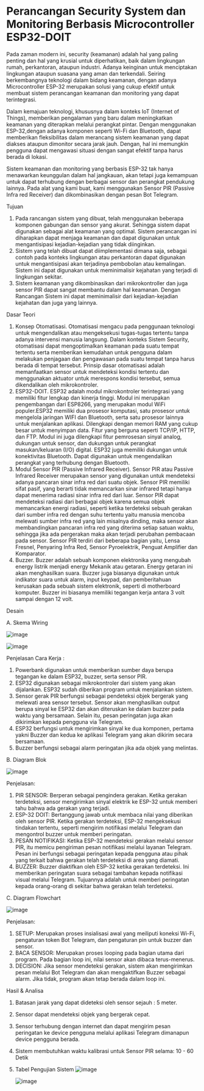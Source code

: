 # Perancangan Security System dan Monitoring Berbasis Microcontroller ESP32-DOIT

Pada zaman modern ini, security (keamanan) adalah hal yang paling penting dan hal yang krusial untuk diperhatikan, baik dalam lingkungan rumah, perkantoran, ataupun industri. Adanya keinginan untuk menciptakan lingkungan ataupun suasana yang aman dan terkendali. Seiring berkembangnya teknologi dalam bidang keamanan, dengan adanya Microcontroller ESP-32 merupakan solusi yang cukup efektif untuk membuat sistem perancangan keamanan dan monitoring yang dapat terintegrasi.

Dalam kemajuan teknologi, khususnya dalam konteks IoT (Internet of Things), memberikan pengalaman yang baru dalam meningkatkan keamanan yang diterapkan melalui perangkat pintar. Dengan menggunakan ESP-32,dengan adanya komponen seperti Wi-Fi dan Bluetooth, dapat memberikan fleksibilitas dalam merancang sistem keamanan yang dapat diakses ataupun dimonitor secara jarak jauh. Dengan, hal ini memungkin pengguna dapat mengawasi situasi dengan sangat efektif tanpa harus berada di lokasi.

Sistem keamanan dan monitoring yang berbasis ESP-32 tak hanya menawarkan keunggulan dalam hal jangkauan, akan tetapi juga kemampuan untuk dapat terhubung dengan berbagai sensor dan perangkat pendukung lainnya. Pada alat yang kami buat, kami menggunakan Sensor PIR (Passive Infra red Receiver) dan dikombinasikan dengan pesan Bot Telegram. 

Tujuan
1. Pada rancangan sistem yang dibuat, telah menggunakan beberapa komponen gabungan dan sensor yang akurat. Sehingga sistem dapat digunakan sebagai alat keamanan yang optimal. Sistem perancangan ini diharapkan dapat menjaga keamanan dan dapat digunakan untuk mengantisipasi kejadian-kejadian yang tidak diinginkan.
2. Sistem yang telah dibuat dapat diimplementasi dimana saja, sebagai contoh pada konteks lingkungan atau perkantoran dapat digunakan untuk mengantisipasi akan terjadinya pembobolan atau kemalingan. Sistem ini dapat digunakan untuk meminimalisir kejahatan yang terjadi di lingkungan sekitar.
3. Sistem keamanan yang dikombinasikan dari mikrokontroller dan juga sensor PIR dapat sangat membantu dalam hal keamanan. Dengan Rancangan Sistem ini dapat meminimalisir dari kejadian-kejadian kejahatan dan juga yang lainnya.

Dasar Teori
1. Konsep Otomatisasi. Otomatisasi mengacu pada penggunaan teknologi untuk mengendalikan atau mengeksekusi tugas-tugas tertentu tanpa adanya intervensi manusia langsung. Dalam konteks Sistem Security, otomatisasi dapat mengoptimalkan keamanan pada suatu tempat tertentu serta memberikan kemudahan untuk pengguna dalam melakukan penjagaan dan pengawasan pada suatu tempat tanpa harus berada di tempat tersebut. Prinsip dasar otomatisasi adalah memanfaatkan sensor untuk mendeteksi kondisi tertentu dan menggunakan aktuator untuk merespons kondisi tersebut, semua dikendalikan oleh mikrokontroler.
2. ESP32-DOIT. ESP32 adalah modul mikrokontroler terintegrasi yang memiliki fitur lengkap dan kinerja tinggi. Modul ini merupakan pengembangan dari ESP8266, yang merupakan modul WiFi populer.ESP32 memiliki dua prosesor komputasi, satu prosesor untuk mengelola jaringan WIFI dan Bluetooth, serta satu prosesor lainnya untuk menjalankan aplikasi. Dilengkapi dengan memori RAM yang cukup besar untuk menyimpan data. Fitur yang berguna seperti TCP/IP, HTTP, dan FTP. Modul ini juga dilengkapi fitur pemrosesan sinyal analog, dukungan untuk sensor, dan dukungan untuk perangkat masukan/keluaran (I/O) digital. ESP32 juga memiliki dukungan untuk konektivitas Bluetooth. Dapat digunakan untuk mengendalikan perangkat yang terhubung dengan Bluetooth.
3. Modul Sensor PIR (Passive Infrared Receiver). Sensor PIR atau Passive Infrared Receiver merupakan sensor yang digunakan untuk mendeteksi adanya pancaran sinar infra red dari suatu objek. Sensor PIR memiliki sifat pasif, yang berarti tidak memancarkan sinar infrared tetapi hanya dapat menerima radiasi sinar infra red dari luar. Sensor PIR dapat mendeteksi radiasi dari berbagai objek karena semua objek memancarkan energi radiasi, seperti ketika terdeteksi sebuah gerakan dari sumber infra red dengan suhu tertentu yaitu manusia mencoba melewati sumber infra red yang lain misalnya dinding, maka sensor akan membandingkan pancaran infra red yang diterima setiap satuan waktu, sehingga jika ada pergerakan maka akan terjadi perubahan pembacaan pada sensor. Sensor PIR terdiri dari beberapa bagian yaitu, Lensa Fresnel, Penyaring Infra Red, Sensor Pyroelektrik, Penguat Amplifier dan Komparator.
4. Buzzer. Buzzer adalah sebuah komponen elektronika yang mengubah energy listrik menjadi energy Mekanik atau getaran. Energy getaran ini akan menghasilkan suara. Buzzer juga biasanya digunakan untuk indikator suara untuk alarm, input keypad, dan pemberitahuan kerusakan pada sebuah sistem elektronik, seperti di motherboard komputer. Buzzer ini biasanya memiliki tegangan kerja antara 3 volt sampai dengan 12 volt.

Desain

A. Skema Wiring

![image](https://github.com/ArthurGregorius/ProyekPerkuliahan/assets/147962819/4d69294b-5783-4009-8698-c18f657fa998)

![image](https://github.com/ArthurGregorius/ProyekPerkuliahan/assets/147962819/d44d6d4b-32ac-4989-9586-32f2659ea90f)

Penjelasan Cara Kerja :
1. Powerbank digunakan untuk memberikan sumber daya berupa tegangan ke dalam ESP32, buzzer, serta sensor PIR.
2. ESP32 digunakan sebagai mikrokontroler dari sistem yang akan dijalankan. ESP32 sudah diberikan program untuk menjalankan sistem.
3. Sensor gerak PIR berfungsi sebagai pendeteksi objek bergerak yang melewati area sensor tersebut. Sensor akan menghasilkan output berupa sinyal ke ESP32 dan akan diteruskan ke dalam buzzer pada waktu yang bersamaan. Selain itu, pesan peringatan juga akan dikirimkan kepada pengguna via Telegram.
4. ESP32 berfungsi untuk mengirimkan sinyal ke dua komponen, pertama yakni Buzzer dan kedua ke aplikasi Telegram yang akan dikirim secara bersamaan.
5. Buzzer berfungsi sebagai alarm peringatan jika ada objek yang melintas.

B. Diagram Blok

![image](https://github.com/ArthurGregorius/ProyekPerkuliahan/assets/147962819/c3b8df29-ee4f-484a-b962-98a029c4da8e)

Penjelasan:
1. PIR SENSOR: Berperan sebagai pengindera gerakan. Ketika gerakan terdeteksi, sensor mengirimkan sinyal elektrik ke ESP-32 untuk memberi tahu bahwa ada gerakan yang terjadi.
2. ESP-32 DOIT: Bertanggung jawab untuk membaca nilai yang diberikan oleh sensor PIR. Ketika gerakan terdeteksi, ESP-32 mengeksekusi tindakan tertentu, seperti mengirim notifikasi melalui Telegram dan mengontrol buzzer untuk memberi peringatan.
3. PESAN NOTIFIKASI: Ketika ESP-32 mendeteksi gerakan melalui sensor PIR, itu memicu pengiriman pesan notifikasi melalui layanan Telegram. Pesan ini berfungsi sebagai peringatan kepada pengguna atau pihak yang terkait bahwa gerakan telah terdeteksi di area yang diamati.
4. BUZZER: Buzzer diaktifkan oleh ESP-32 ketika gerakan terdeteksi. Ini memberikan peringatan suara sebagai tambahan kepada notifikasi visual melalui Telegram. Tujuannya adalah untuk memberi peringatan kepada orang-orang di sekitar bahwa gerakan telah terdeteksi.

C. Diagram Flowchart

![image](https://github.com/ArthurGregorius/ProyekPerkuliahan/assets/147962819/c59ed054-64c4-4e8c-b1cf-b2e3e53076c5)

Penjelasan:
1. SETUP: Merupakan proses insialisasi awal yang meiliputi koneksi Wi-Fi, pengaturan token Bot Telegram, dan pengaturan pin untuk buzzer dan sensor.
2. BACA SENSOR: Merupakan proses looping pada bagian utama dari program. Pada bagian loop ini, nilai sensor akan dibaca terus-menerus.
3. DECISION: Jika sensor mendeteksi gerakan, sistem akan mengirimkan pesan melalui Bot Telegram dan akan mengaktifkan Buzzer sebagai alarm. Jika tidak, program akan tetap berada dalam loop ini.

Hasil & Analisa
1. Batasan jarak yang dapat dideteksi oleh sensor sejauh : 5 meter.
2. Sensor dapat mendeteksi objek yang bergerak cepat.
3. Sensor terhubung dengan internet dan dapat mengirim pesan peringatan ke device pengguna melalui aplikasi Telegram dimanapun device pengguna berada.
4. Sistem membutuhkan waktu kalibrasi untuk Sensor PIR selama: 10 - 60 Detik
5. Tabel Pengujian Sistem
   ![image](https://github.com/ArthurGregorius/ProyekPerkuliahan/assets/147962819/067f3113-1607-4a47-96e5-9506383ca581)

   ![image](https://github.com/ArthurGregorius/ProyekPerkuliahan/assets/147962819/bea15ee9-d39b-40ff-8b66-9647ad8fec38)
